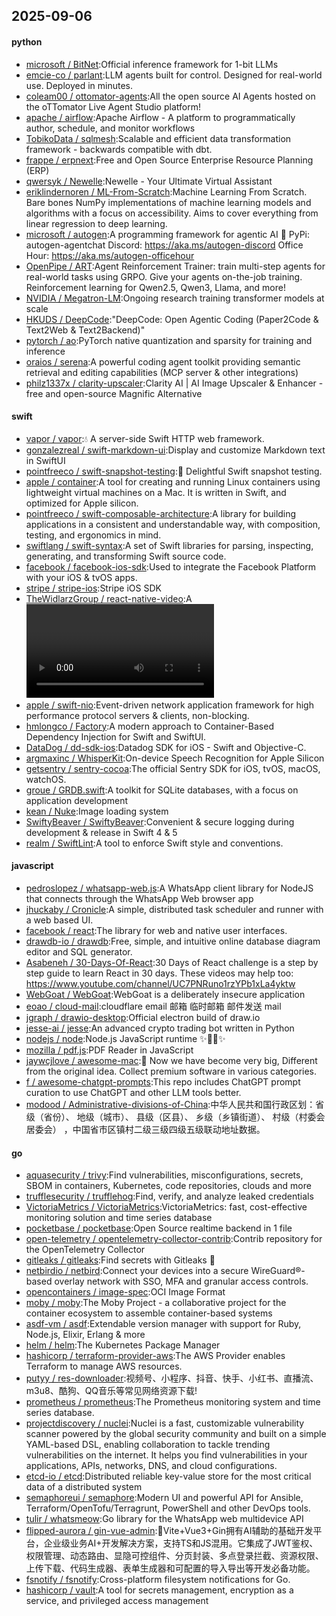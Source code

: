 ## 2025-09-06

#### python
* [microsoft / BitNet](https://github.com/microsoft/BitNet):Official inference framework for 1-bit LLMs
* [emcie-co / parlant](https://github.com/emcie-co/parlant):LLM agents built for control. Designed for real-world use. Deployed in minutes.
* [coleam00 / ottomator-agents](https://github.com/coleam00/ottomator-agents):All the open source AI Agents hosted on the oTTomator Live Agent Studio platform!
* [apache / airflow](https://github.com/apache/airflow):Apache Airflow - A platform to programmatically author, schedule, and monitor workflows
* [TobikoData / sqlmesh](https://github.com/TobikoData/sqlmesh):Scalable and efficient data transformation framework - backwards compatible with dbt.
* [frappe / erpnext](https://github.com/frappe/erpnext):Free and Open Source Enterprise Resource Planning (ERP)
* [qwersyk / Newelle](https://github.com/qwersyk/Newelle):Newelle - Your Ultimate Virtual Assistant
* [eriklindernoren / ML-From-Scratch](https://github.com/eriklindernoren/ML-From-Scratch):Machine Learning From Scratch. Bare bones NumPy implementations of machine learning models and algorithms with a focus on accessibility. Aims to cover everything from linear regression to deep learning.
* [microsoft / autogen](https://github.com/microsoft/autogen):A programming framework for agentic AI 🤖 PyPi: autogen-agentchat Discord: https://aka.ms/autogen-discord Office Hour: https://aka.ms/autogen-officehour
* [OpenPipe / ART](https://github.com/OpenPipe/ART):Agent Reinforcement Trainer: train multi-step agents for real-world tasks using GRPO. Give your agents on-the-job training. Reinforcement learning for Qwen2.5, Qwen3, Llama, and more!
* [NVIDIA / Megatron-LM](https://github.com/NVIDIA/Megatron-LM):Ongoing research training transformer models at scale
* [HKUDS / DeepCode](https://github.com/HKUDS/DeepCode):"DeepCode: Open Agentic Coding (Paper2Code & Text2Web & Text2Backend)"
* [pytorch / ao](https://github.com/pytorch/ao):PyTorch native quantization and sparsity for training and inference
* [oraios / serena](https://github.com/oraios/serena):A powerful coding agent toolkit providing semantic retrieval and editing capabilities (MCP server & other integrations)
* [philz1337x / clarity-upscaler](https://github.com/philz1337x/clarity-upscaler):Clarity AI | AI Image Upscaler & Enhancer - free and open-source Magnific Alternative

#### swift
* [vapor / vapor](https://github.com/vapor/vapor):💧 A server-side Swift HTTP web framework.
* [gonzalezreal / swift-markdown-ui](https://github.com/gonzalezreal/swift-markdown-ui):Display and customize Markdown text in SwiftUI
* [pointfreeco / swift-snapshot-testing](https://github.com/pointfreeco/swift-snapshot-testing):📸 Delightful Swift snapshot testing.
* [apple / container](https://github.com/apple/container):A tool for creating and running Linux containers using lightweight virtual machines on a Mac. It is written in Swift, and optimized for Apple silicon.
* [pointfreeco / swift-composable-architecture](https://github.com/pointfreeco/swift-composable-architecture):A library for building applications in a consistent and understandable way, with composition, testing, and ergonomics in mind.
* [swiftlang / swift-syntax](https://github.com/swiftlang/swift-syntax):A set of Swift libraries for parsing, inspecting, generating, and transforming Swift source code.
* [facebook / facebook-ios-sdk](https://github.com/facebook/facebook-ios-sdk):Used to integrate the Facebook Platform with your iOS & tvOS apps.
* [stripe / stripe-ios](https://github.com/stripe/stripe-ios):Stripe iOS SDK
* [TheWidlarzGroup / react-native-video](https://github.com/TheWidlarzGroup/react-native-video):A <Video /> component for react-native
* [apple / swift-nio](https://github.com/apple/swift-nio):Event-driven network application framework for high performance protocol servers & clients, non-blocking.
* [hmlongco / Factory](https://github.com/hmlongco/Factory):A modern approach to Container-Based Dependency Injection for Swift and SwiftUI.
* [DataDog / dd-sdk-ios](https://github.com/DataDog/dd-sdk-ios):Datadog SDK for iOS - Swift and Objective-C.
* [argmaxinc / WhisperKit](https://github.com/argmaxinc/WhisperKit):On-device Speech Recognition for Apple Silicon
* [getsentry / sentry-cocoa](https://github.com/getsentry/sentry-cocoa):The official Sentry SDK for iOS, tvOS, macOS, watchOS.
* [groue / GRDB.swift](https://github.com/groue/GRDB.swift):A toolkit for SQLite databases, with a focus on application development
* [kean / Nuke](https://github.com/kean/Nuke):Image loading system
* [SwiftyBeaver / SwiftyBeaver](https://github.com/SwiftyBeaver/SwiftyBeaver):Convenient & secure logging during development & release in Swift 4 & 5
* [realm / SwiftLint](https://github.com/realm/SwiftLint):A tool to enforce Swift style and conventions.

#### javascript
* [pedroslopez / whatsapp-web.js](https://github.com/pedroslopez/whatsapp-web.js):A WhatsApp client library for NodeJS that connects through the WhatsApp Web browser app
* [jhuckaby / Cronicle](https://github.com/jhuckaby/Cronicle):A simple, distributed task scheduler and runner with a web based UI.
* [facebook / react](https://github.com/facebook/react):The library for web and native user interfaces.
* [drawdb-io / drawdb](https://github.com/drawdb-io/drawdb):Free, simple, and intuitive online database diagram editor and SQL generator.
* [Asabeneh / 30-Days-Of-React](https://github.com/Asabeneh/30-Days-Of-React):30 Days of React challenge is a step by step guide to learn React in 30 days. These videos may help too: https://www.youtube.com/channel/UC7PNRuno1rzYPb1xLa4yktw
* [WebGoat / WebGoat](https://github.com/WebGoat/WebGoat):WebGoat is a deliberately insecure application
* [eoao / cloud-mail](https://github.com/eoao/cloud-mail):cloudflare email 邮箱 临时邮箱 邮件发送 mail
* [jgraph / drawio-desktop](https://github.com/jgraph/drawio-desktop):Official electron build of draw.io
* [jesse-ai / jesse](https://github.com/jesse-ai/jesse):An advanced crypto trading bot written in Python
* [nodejs / node](https://github.com/nodejs/node):Node.js JavaScript runtime ✨🐢🚀✨
* [mozilla / pdf.js](https://github.com/mozilla/pdf.js):PDF Reader in JavaScript
* [jaywcjlove / awesome-mac](https://github.com/jaywcjlove/awesome-mac): Now we have become very big, Different from the original idea. Collect premium software in various categories.
* [f / awesome-chatgpt-prompts](https://github.com/f/awesome-chatgpt-prompts):This repo includes ChatGPT prompt curation to use ChatGPT and other LLM tools better.
* [modood / Administrative-divisions-of-China](https://github.com/modood/Administrative-divisions-of-China):中华人民共和国行政区划：省级（省份）、 地级（城市）、 县级（区县）、 乡级（乡镇街道）、 村级（村委会居委会） ，中国省市区镇村二级三级四级五级联动地址数据。

#### go
* [aquasecurity / trivy](https://github.com/aquasecurity/trivy):Find vulnerabilities, misconfigurations, secrets, SBOM in containers, Kubernetes, code repositories, clouds and more
* [trufflesecurity / trufflehog](https://github.com/trufflesecurity/trufflehog):Find, verify, and analyze leaked credentials
* [VictoriaMetrics / VictoriaMetrics](https://github.com/VictoriaMetrics/VictoriaMetrics):VictoriaMetrics: fast, cost-effective monitoring solution and time series database
* [pocketbase / pocketbase](https://github.com/pocketbase/pocketbase):Open Source realtime backend in 1 file
* [open-telemetry / opentelemetry-collector-contrib](https://github.com/open-telemetry/opentelemetry-collector-contrib):Contrib repository for the OpenTelemetry Collector
* [gitleaks / gitleaks](https://github.com/gitleaks/gitleaks):Find secrets with Gitleaks 🔑
* [netbirdio / netbird](https://github.com/netbirdio/netbird):Connect your devices into a secure WireGuard®-based overlay network with SSO, MFA and granular access controls.
* [opencontainers / image-spec](https://github.com/opencontainers/image-spec):OCI Image Format
* [moby / moby](https://github.com/moby/moby):The Moby Project - a collaborative project for the container ecosystem to assemble container-based systems
* [asdf-vm / asdf](https://github.com/asdf-vm/asdf):Extendable version manager with support for Ruby, Node.js, Elixir, Erlang & more
* [helm / helm](https://github.com/helm/helm):The Kubernetes Package Manager
* [hashicorp / terraform-provider-aws](https://github.com/hashicorp/terraform-provider-aws):The AWS Provider enables Terraform to manage AWS resources.
* [putyy / res-downloader](https://github.com/putyy/res-downloader):视频号、小程序、抖音、快手、小红书、直播流、m3u8、酷狗、QQ音乐等常见网络资源下载!
* [prometheus / prometheus](https://github.com/prometheus/prometheus):The Prometheus monitoring system and time series database.
* [projectdiscovery / nuclei](https://github.com/projectdiscovery/nuclei):Nuclei is a fast, customizable vulnerability scanner powered by the global security community and built on a simple YAML-based DSL, enabling collaboration to tackle trending vulnerabilities on the internet. It helps you find vulnerabilities in your applications, APIs, networks, DNS, and cloud configurations.
* [etcd-io / etcd](https://github.com/etcd-io/etcd):Distributed reliable key-value store for the most critical data of a distributed system
* [semaphoreui / semaphore](https://github.com/semaphoreui/semaphore):Modern UI and powerful API for Ansible, Terraform/OpenTofu/Terragrunt, PowerShell and other DevOps tools.
* [tulir / whatsmeow](https://github.com/tulir/whatsmeow):Go library for the WhatsApp web multidevice API
* [flipped-aurora / gin-vue-admin](https://github.com/flipped-aurora/gin-vue-admin):🚀Vite+Vue3+Gin拥有AI辅助的基础开发平台，企业级业务AI+开发解决方案，支持TS和JS混用。它集成了JWT鉴权、权限管理、动态路由、显隐可控组件、分页封装、多点登录拦截、资源权限、上传下载、代码生成器、表单生成器和可配置的导入导出等开发必备功能。
* [fsnotify / fsnotify](https://github.com/fsnotify/fsnotify):Cross-platform filesystem notifications for Go.
* [hashicorp / vault](https://github.com/hashicorp/vault):A tool for secrets management, encryption as a service, and privileged access management
